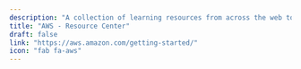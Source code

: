 ```yaml
---
description: "A collection of learning resources from across the web to help you skill up while at home"
title: "AWS - Resource Center"
draft: false
link: "https://aws.amazon.com/getting-started/"
icon: "fab fa-aws"
---
```

